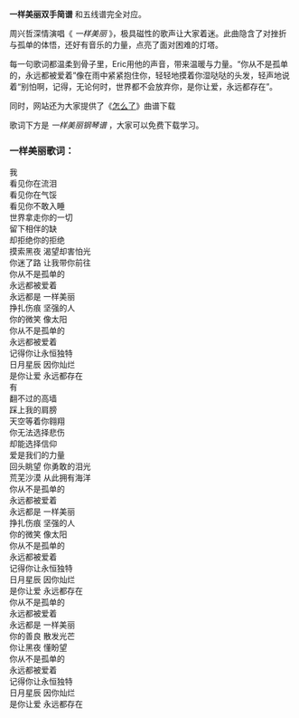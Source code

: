 

**一样美丽双手简谱** 和五线谱完全对应。

周兴哲深情演唱《 _一样美丽_ 》，极具磁性的歌声让大家着迷。此曲隐含了对挫折与孤单的体悟，还好有音乐的力量，点亮了面对困难的灯塔。

每一句歌词都温柔到骨子里，Eric用他的声音，带来温暖与力量。“你从不是孤单的，永远都被爱着”像在雨中紧紧抱住你，轻轻地摸着你湿哒哒的头发，轻声地说着“别怕啊，记得，无论何时，世界都不会放弃你，是你让爱，永远都存在”。

同时，网站还为大家提供了《[怎么了](Music-10353-怎么了-周兴哲.html "怎么了")》曲谱下载

歌词下方是 _一样美丽钢琴谱_ ，大家可以免费下载学习。

### 一样美丽歌词：

我  
看见你在流泪  
看见你在气馁  
看见你不敢入睡  
世界拿走你的一切  
留下相伴的缺  
却拒绝你的拒绝  
摸索黑夜 渴望却害怕光  
你迷了路 让我带你前往  
你从不是孤单的  
永远都被爱着  
永远都是 一样美丽  
挣扎伤痕 坚强的人  
你的微笑 像太阳  
你从不是孤单的  
永远都被爱着  
记得你让永恒独特  
日月星辰 因你灿烂  
是你让爱 永远都存在  
有  
翻不过的高墙  
踩上我的肩膀  
天空等着你翱翔  
你无法选择悲伤  
却能选择信仰  
爱是我们的力量  
回头眺望 你勇敢的泪光  
荒芜沙漠 从此拥有海洋  
你从不是孤单的  
永远都被爱着  
永远都是 一样美丽  
挣扎伤痕 坚强的人  
你的微笑 像太阳  
你从不是孤单的  
永远都被爱着  
记得你让永恒独特  
日月星辰 因你灿烂  
是你让爱 永远都存在  
你从不是孤单的  
永远都被爱着  
永远都是 一样美丽  
你的善良 散发光芒  
你让黑夜 懂盼望  
你从不是孤单的  
永远都被爱着  
记得你让永恒独特  
日月星辰 因你灿烂  
是你让爱 永远都存在

